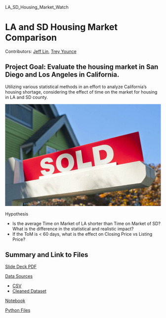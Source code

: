 LA_SD_Housing_Market_Watch
# LA and SD Housing Market Comparison

Contributors: [Jeff Lin](https://github.com/jleifnf), [Trey Younce](https://github.com/treyounce)
 

## Project Goal: Evaluate the housing market in San Diego and Los Angeles in California. 
Utilizing various statistical methods in an effort to analyze California’s housing shortage, considering the effect of time on the market for housing in LA and SD county. 

![](images/CA-sold.jpg)

   Hypothesis 
 - Is the average Time on Market of LA shorter than Time on Market of SD?
      What is the difference in the statistical and realistic impact?
 - If the ToM is < 60 days, what is the effect on Closing Price vs Listing Price?
  
## Summary and Link to Files
[Slide Deck PDF](https://github.com/jleifnf/LA_SD_Housing_Market_Watch/blob/master/LA%20%26%20SD%20Housing%20Market%20Analysis.pdf)

[Data Sources](http://go.crmls.com)
   - [CSV](https://github.com/jleifnf/LA_SD_Housing_Market_Watch/tree/master/data)
   - [Cleaned Dataset](https://github.com/jleifnf/LA_SD_Housing_Market_Watch/blob/master/data/cleaned_data.csv)
  
[Notebook](https://github.com/jleifnf/LA_SD_Housing_Market_Watch/blob/master/notebook.ipynb)

[Python Files](https://github.com/jleifnf/LA_SD_Housing_Market_Watch/tree/master/codes)
